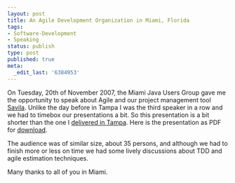 ```yaml
---
layout: post
title: An Agile Development Organization in Miami, Florida
tags:
- Software-Development
- Speaking
status: publish
type: post
published: true
meta:
  _edit_last: '6384953'
---
```

<p>On Tuesday, 20th of November 2007, the Miami Java Users Group gave me the opportunity to speak about Agile and our project management tool <a href="http://www.caimito.net">Savila</a>. Unlike the day before in Tampa I was the third speaker in a row and we had to timebox our presentations a bit. So this presentation is a bit shorter than the one I <a href="http://www.stephan-schwab.com/2007/11/22/1195766926900.html">delivered in Tampa</a>. Here is the presentation as PDF for <a href="http://www.stephan-schwab.com/files/AgileDevelopmentOrganizationMiami.pdf">download</a>.</p>

<p>The audience was of similar size, about 35 persons, and although we had to finish more or less on time we had some lively discussions about TDD and agile estimation techniques.</p>

<p>Many thanks to all of you in Miami.</p>
